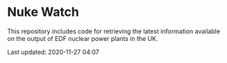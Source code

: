 # Nuke Watch

This repository includes code for retrieving the latest information available on the output of EDF nuclear power plants in the UK.

Last updated: 2020-11-27 04:07